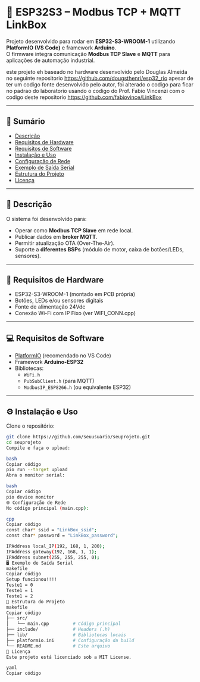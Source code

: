 # 🚀 ESP32S3 – Modbus TCP + MQTT LinkBox

Projeto desenvolvido para rodar em **ESP32-S3-WROOM-1** utilizando **PlatformIO (VS Code)** e framework **Arduino**.  
O firmware integra comunicação **Modbus TCP Slave** e **MQTT** para aplicações de automação industrial.

este projeto eh baseado no hardware desenvolvido pelo Douglas Almeida no seguinte repositorio
https://github.com/dougsthenri/esp32_rio
apesar de ter um codigo fonte desenvolvido pelo autor, foi alterado o codigo para ficar no padrao do laboratorio
usando o codigo do Prof. Fabio Vincenzi com o codigo deste repositorio
https://github.com/fabiovince/LinkBox

---

## 📑 Sumário
- [Descrição](#-descrição)
- [Requisitos de Hardware](#-requisitos-de-hardware)
- [Requisitos de Software](#-requisitos-de-software)
- [Instalação e Uso](#-instalação-e-uso)
- [Configuração de Rede](#-configuração-de-rede)
- [Exemplo de Saída Serial](#-exemplo-de-saída-serial)
- [Estrutura do Projeto](#-estrutura-do-projeto)
- [Licença](#-licença)

---

## 📝 Descrição
O sistema foi desenvolvido para:
- Operar como **Modbus TCP Slave** em rede local.
- Publicar dados em **broker MQTT**.
- Permitir atualização OTA (Over-The-Air).
- Suporte a **diferentes BSPs** (módulo de motor, caixa de botões/LEDs, sensores).

---

## 🔧 Requisitos de Hardware
- ESP32-S3-WROOM-1 (montado em PCB própria)
- Botões, LEDs e/ou sensores digitais
- Fonte de alimentação 24Vdc
- Conexão Wi-Fi com IP Fixo (ver WIFI_CONN.cpp)

---

## 💻 Requisitos de Software
- [PlatformIO](https://platformio.org/) (recomendado no VS Code)
- Framework **Arduino-ESP32**
- Bibliotecas:
  - `WiFi.h`
  - `PubSubClient.h` (para MQTT)
  - `ModbusIP_ESP8266.h` (ou equivalente ESP32)

---

## ⚙️ Instalação e Uso

Clone o repositório:

```bash
git clone https://github.com/seuusuario/seuprojeto.git
cd seuprojeto
Compile e faça o upload:

bash
Copiar código
pio run --target upload
Abra o monitor serial:

bash
Copiar código
pio device monitor
🌐 Configuração de Rede
No código principal (main.cpp):

cpp
Copiar código
const char* ssid = "LinkBox_ssid";
const char* password = "LinkBox_password";

IPAddress local_IP(192, 168, 1, 200);
IPAddress gateway(192, 168, 1, 1);
IPAddress subnet(255, 255, 255, 0);
🖥️ Exemplo de Saída Serial
makefile
Copiar código
Setup funcionou!!!!
Teste1 = 0
Teste1 = 1
Teste1 = 2
📂 Estrutura do Projeto
makefile
Copiar código
├── src/
│   └── main.cpp         # Código principal
├── include/             # Headers (.h)
├── lib/                 # Bibliotecas locais
├── platformio.ini       # Configuração da build
└── README.md            # Este arquivo
📜 Licença
Este projeto está licenciado sob a MIT License.

yaml
Copiar código





